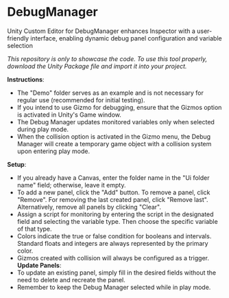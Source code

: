 # DebugManager
Unity Custom Editor for DebugManager enhances Inspector with a user-friendly interface, enabling dynamic debug panel configuration and variable selection

*This repository is only to showcase the code. To use this tool properly, download the Unity Package file and import it into your project.*

**Instructions**:
- The "Demo" folder serves as an example and is not necessary for regular
use (recommended for initial testing).
- If you intend to use Gizmo for debugging, ensure that the Gizmos option
is activated in Unity's Game window.
- The Debug Manager updates monitored variables only when selected during
play mode.
- When the collision option is activated in the Gizmo menu, the Debug
Manager will create a temporary game object with a collision system upon
entering play mode.

**Setup**:
- If you already have a Canvas, enter the folder name in the "Ui folder
name" field; otherwise, leave it empty.
- To add a new panel, click the "Add" button. To remove a panel, click
"Remove". For removing the last created panel, click "Remove last".
Alternatively, remove all panels by clicking "Clear".
- Assign a script for monitoring by entering the script in the designated
field and selecting the variable type. Then choose the specific variable
of that type.
- Colors indicate the true or false condition for booleans and intervals.
Standard floats and integers are always represented by the primary color.
- Gizmos created with collision will always be configured as a trigger.
**Update Panels**:
- To update an existing panel, simply fill in the desired fields without
the need to delete and recreate the panel.
- Remember to keep the Debug Manager selected while in play mode.
